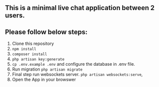 ## This is a minimal live chat application between 2 users.

## Please follow below steps:

1. Clone this repository
2. `npm install`
2. `composer install`
3. `php artisan key:generate`
4. `cp .env.example .env` and configure the database in .env file.
5. Run migration `php artisan migrate`
6. Final step run websockets server.
`php artisan websockets:serve`,
7. Open the App in your browswer